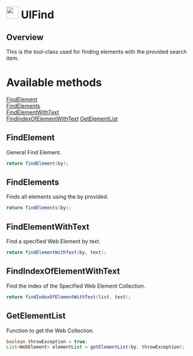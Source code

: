 # <img src="resources/jmaqslogo.jpg" height="32" width="32"> UIFind

## Overview
This is the tool-class used for finding elements with the provided search item.

# Available methods
[FindElement](#FindElement)  
[FindElements](#FindElements)  
[FindElementWithText](#FindElementWithText)  
[FindIndexOfElementWithText](#FindIndexOfElementWithText)
[GetElementList](#GetElementList)

## FindElement
General Find Element.
```java
return findElement(by);
```

## FindElements
Finds all elements using the by provided.
```java
return findElements(by);
```

## FindElementWithText
Find a specified Web Element by text.
```java
return findElementWithText(by, text);
```

## FindIndexOfElementWithText
Find the Index of the Specified Web Element Collection.
```java
return findIndexOfElementWithText(list, text);
```

## GetElementList
Function to get the Web Collection.
```java
boolean throwException = true;
List<WebElement> elementList = getElementList(by, throwException);
```
